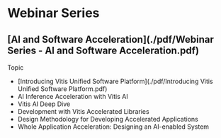 # Webinar Series 
## [AI and Software Acceleration](./pdf/Webinar Series - AI and Software Acceleration.pdf)

Topic
- [Introducing Vitis Unified Software Platform](./pdf/Introducing Vitis Unified Software Platform.pdf)
-	AI Inference Acceleration with Vitis AI
-	Vitis AI Deep Dive
- Development with Vitis Accelerated Libraries
-	Design Methodology for Developing Accelerated Applications
-	Whole Application Acceleration: Designing an AI-enabled System
